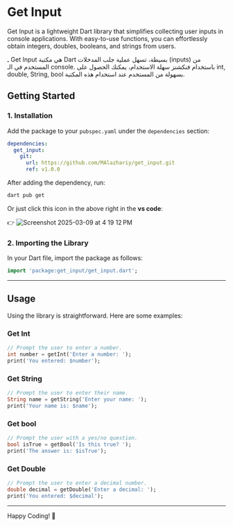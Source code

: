 # Get Input

Get Input is a lightweight Dart library that simplifies collecting user inputs in console applications. With easy-to-use functions, you can effortlessly obtain integers, doubles, booleans, and strings from users.

ـ Get Input هي مكتبة Dart بسيطة، تسهل عملية جلب المدخلات (inputs) من المستخدم في الـ console. باستخدام فنكشنز سهلة الاستخدام، يمكنك الحصول على int, double, String, bool بسهولة من المستخدم عند استخدام هذه المكتبة.

## Getting Started

### 1. Installation

Add the package to your `pubspec.yaml` under the `dependencies` section:

```yaml
dependencies:
  get_input:
    git:
      url: https://github.com/MAlazhariy/get_input.git
      ref: v1.0.0
```

After adding the dependency, run:

```bash
dart pub get
```

Or just click this icon in the above right in the **vs code**:

👉 ![Screenshot 2025-03-09 at 4 19 12 PM](https://github.com/user-attachments/assets/0ea676a8-6ee7-4fa3-8103-6bc4ba0ae40a)

### 2. Importing the Library

In your Dart file, import the package as follows:

```dart
import 'package:get_input/get_input.dart';
```

---

## Usage

Using the library is straightforward. Here are some examples:

### Get Int

```dart
// Prompt the user to enter a number.
int number = getInt('Enter a number: ');
print('You entered: $number');
```

### Get String

```dart
// Prompt the user to enter their name.
String name = getString('Enter your name: ');
print('Your name is: $name');
```

### Get bool

```dart
// Prompt the user with a yes/no question.
bool isTrue = getBool('Is this true? ');
print('The answer is: $isTrue');
```

### Get Double

```dart
// Prompt the user to enter a decimal number.
double decimal = getDouble('Enter a decimal: ');
print('You entered: $decimal');
```

---

Happy Coding! 💙
